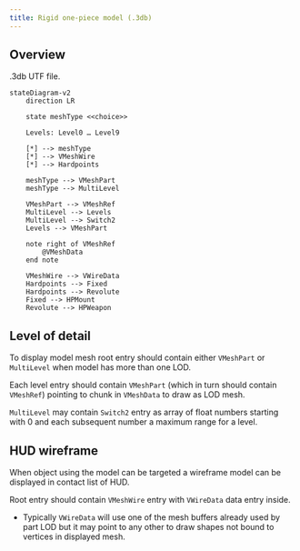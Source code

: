 ```yaml
---
title: Rigid one-piece model (.3db)
---
```


## Overview

.3db UTF file.

```mermaid
stateDiagram-v2
    direction LR

    state meshType <<choice>>

    Levels: Level0 … Level9

    [*] --> meshType
    [*] --> VMeshWire
    [*] --> Hardpoints

    meshType --> VMeshPart
    meshType --> MultiLevel

    VMeshPart --> VMeshRef
    MultiLevel --> Levels
    MultiLevel --> Switch2
    Levels --> VMeshPart

    note right of VMeshRef
        @VMeshData
    end note

    VMeshWire --> VWireData
    Hardpoints --> Fixed
    Hardpoints --> Revolute
    Fixed --> HPMount
    Revolute --> HPWeapon
```

## Level of detail

To display model mesh root entry should contain either `VMeshPart` or `MultiLevel` when model has more than one LOD.

Each level entry should contain `VMeshPart` (which in turn should contain `VMeshRef`) pointing to chunk in `VMeshData` to draw as LOD mesh.

`MultiLevel` may contain `Switch2` entry as array of float numbers starting with 0 and each subsequent number a maximum range for a level.

## HUD wireframe

When object using the model can be targeted a wireframe model can be displayed in contact list of HUD.

Root entry should contain `VMeshWire` entry with `VWireData` data entry inside.

- Typically `VWireData` will use one of the mesh buffers already used by part LOD but it may point to any other to draw shapes not bound to vertices in displayed mesh.
